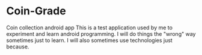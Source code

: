 # Coin-Grade
Coin collection android app
This is a test application used by me to experiment and learn android programming.
I will do things the "wrong" way sometimes just to learn.
I will also sometimes use technologies just because.
